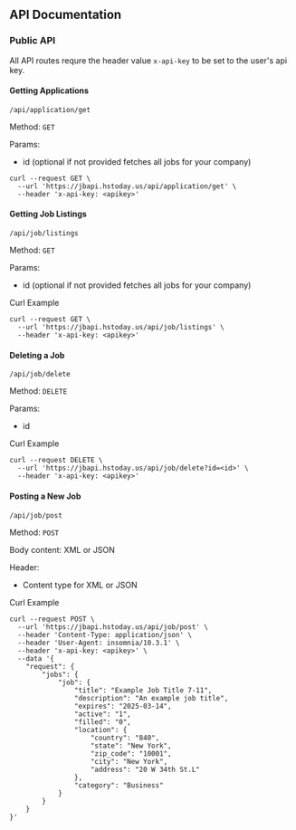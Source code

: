 ## API Documentation

### Public API

All API routes requre the header value `x-api-key` to be set to the user's api key.

#### Getting Applications

`/api/application/get`

Method: `GET`

Params:
- id (optional if not provided fetches all jobs for your company)

```
curl --request GET \
  --url 'https://jbapi.hstoday.us/api/application/get' \
  --header 'x-api-key: <apikey>'
```

#### Getting Job Listings

`/api/job/listings`

Method: `GET`

Params:
- id (optional if not provided fetches all jobs for your company)

Curl Example

```
curl --request GET \
  --url 'https://jbapi.hstoday.us/api/job/listings' \
  --header 'x-api-key: <apikey>'
```

#### Deleting a Job

`/api/job/delete`

Method: `DELETE`

Params:
- id

Curl Example

```
curl --request DELETE \
  --url 'https://jbapi.hstoday.us/api/job/delete?id=<id>' \
  --header 'x-api-key: <apikey>'
```

#### Posting a New Job

`/api/job/post`

Method: `POST`

Body content: XML or JSON

Header:
- Content type for XML or JSON

Curl Example

```
curl --request POST \
  --url 'https://jbapi.hstoday.us/api/job/post' \
  --header 'Content-Type: application/json' \
  --header 'User-Agent: insomnia/10.3.1' \
  --header 'x-api-key: <apikey>' \
  --data '{
    "request": {
        "jobs": {
            "job": {
                "title": "Example Job Title 7-11",
                "description": "An example job title",
                "expires": "2025-03-14",
                "active": "1",
                "filled": "0",
                "location": {
                    "country": "840",
                    "state": "New York",
                    "zip_code": "10001",
                    "city": "New York",
                    "address": "20 W 34th St.L"
                },
                "category": "Business"
            }
        }
    }
}'
```